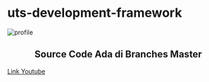 # uts-development-framework
![profile](https://github.com/afidyoga/uts-development-framework/assets/83437629/d7b33624-e50c-47ef-a21e-1106f2b84e29)

<h2 align="center">Source Code Ada di Branches Master</h2>

<a href="https://ungu.in/uts_devframe_22014846">Link Youtube</a>

